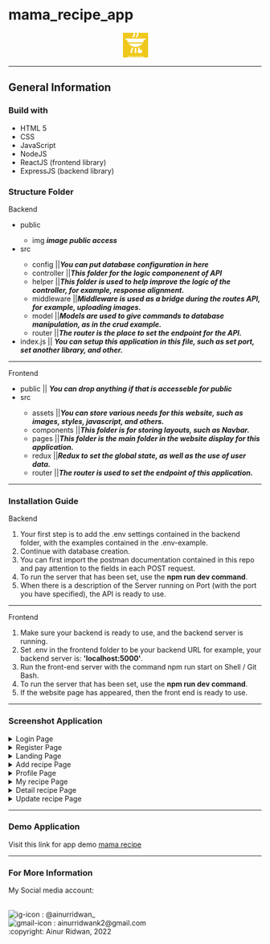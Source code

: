 
# mama_recipe_app
<div align="center"><img src="logo_mama_recipe.png"/></div>

<hr/>

## General Information
### Build with
<ul>
  <li>HTML 5</li>
  <li>CSS</li>
  <li>JavaScript</li>
  <li>NodeJS</li>
  <li>ReactJS (frontend library)</li>
  <li>ExpressJS (backend library)</li>
</ul>

### Structure Folder 
<p>Backend</p>
<ul>
  <li>public</li>
  <ul>
    <li>img <span><b><i>image public access</i></b></span></li>
  </ul>
  <li>src</li>
  <ul>
    <li>config ||<span><b><i>You can put database configuration in here</i></b></span></li>
    <li>controller ||<span><b><i>This folder for the logic componenent of API</i></b></span></li>
    <li>helper ||<span><b><i>This folder is used to help improve the logic of the controller, for example, response alignment.</i></b></span></li>
    <li>middleware ||<span><b><i>Middleware is used as a bridge during the routes API, for example, uploading images.</i></b></span></li>
    <li>model ||<span><b><i>Models are used to give commands to database manipulation, as in the crud example.</i></b></span></li>
    <li>router ||<span><b><i>The router is the place to set the endpoint for the API.</i></b></span></li>
  </ul>
  <li>index.js || <span><b><i>You can setup this application in this file, such as set port, set another library, and other.</i></b></span></li>
</ul>
<hr/>
<p>Frontend</p>
<ul>
  <li>public || <span><b><i>You can drop anything if that is accesseble for public</i></b></span></li>
  <li>src</li>
  <ul>
    <li>assets ||<span><b><i>You can store various needs for this website, such as images, styles, javascript, and others.</i></b></span></li>
    <li>components ||<span><b><i>This folder is for storing layouts, such as Navbar.</i></b></span></li>
    <li>pages ||<span><b><i>This folder is the main folder in the website display for this application.</i></b></span></li>
    <li>redux ||<span><b><i>Redux to set the global state, as well as the use of user data.</i></b></span></li>
    <li>router ||<span><b><i>The router is used to set the endpoint of this application.</i></b></span></li>
  </ul>
</ul>
<hr/>

### Installation Guide
<p>Backend</p>
<ol type="1">
  <li>Your first step is to add the .env settings contained in the backend folder, with the examples contained in the .env-example.</li>
  <li>Continue with database creation.</li>
  <li>You can first import the postman documentation contained in this repo and pay attention to the fields in each POST request.
</li>
  <li>To run the server that has been set, use the <b>npm run dev command</b>.</li>
  <li>When there is a description of the Server running on Port (with the port you have specified), the API is ready to use.</li>
</ol>
<hr />
<p>Frontend</p>
<ol type="1">
  <li>Make sure your backend is ready to use, and the backend server is running.</li>
  <li>Set .env in the frontend folder to be your backend URL for example, your backend server is: <b>'localhost:5000'</b>.</li>
  <li>Run the front-end server with the command npm run start on Shell / Git Bash.</li>
  <li>To run the server that has been set, use the <b>npm run dev command</b>.</li>
  <li>If the website page has appeared, then the front end is ready to use.</li>
</ol>
<hr />

### Screenshot Application
<details>
  <summary>
    Login Page
  </summary>
<img src="ss/login_page.png" alt="login Page" />
</details>
<details>
  <summary>
    Register Page
  </summary>
<img src="ss/register_page.png" alt="login Page" />
</details>
<details>
  <summary>
    Landing Page
  </summary>
<img src="ss/landing_page.png" alt="login Page" />
</details>
<details>
  <summary>
    Add recipe Page
  </summary>
<img src="ss/add recipe_page.png" alt="login Page" />
</details>
<details>
  <summary>
    Profile Page
  </summary>
<img src="ss/profile_page.png" alt="login Page" />
</details>
<details>
  <summary>
    My recipe Page
  </summary>
<img src="ss/my recipe_page.png" alt="login Page" />
</details>
<details>
  <summary>
    Detail recipe Page
  </summary>
<img src="ss/detail recipe_page.png" alt="login Page" />
</details>
<details>
  <summary>
    Update recipe Page
  </summary>
<img src="ss/update_page.png" alt="login Page" />
</details>
<hr />

### Demo Application
<p>Visit this link for app demo <a href='https://mama-recipe-kappa.vercel.app/'>mama recipe</a></p>
<hr />

### For More Information
<p>My Social media account:</p> <br />
<div>
<img height="25" width="25" src='https://camo.githubusercontent.com/c9dacf0f25a1489fdbc6c0d2b41cda58b77fa210a13a886d6f99e027adfbd358/68747470733a2f2f6564656e742e6769746875622e696f2f537570657254696e7949636f6e732f696d616765732f7376672f696e7374616772616d2e737667' alt='ig-icon'></img><span> : @ainurridwan_</span>
</div>

<div>
<img height="25" width="25" src='https://camo.githubusercontent.com/4a3dd8d10a27c272fd04b2ce8ed1a130606f95ea6a76b5e19ce8b642faa18c27/68747470733a2f2f6564656e742e6769746875622e696f2f537570657254696e7949636f6e732f696d616765732f7376672f676d61696c2e737667' alt='gmail-icon'></img><span> : ainurridwank2@gmail.com</span>
</div>

<div>
:copyright: Ainur Ridwan, 2022
</div>


